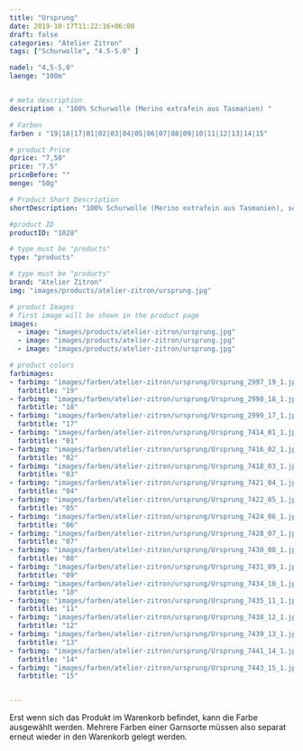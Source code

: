 ```yaml
---
title: "Ursprung"
date: 2019-10-17T11:22:16+06:00
draft: false
categories: "Atelier Zitron"
tags: ["Schurwolle", "4.5-5.0" ]	

nadel: "4,5-5,0" 
laenge: "100m"	


# meta description
description : "100% Schurwolle (Merino extrafein aus Tasmanien) "

# Farben
farben : "19|18|17|01|02|03|04|05|06|07|08|09|10|11|12|13|14|15"

# product Price
dprice: "7,50"
price: "7.5"
priceBefore: ""
menge: "50g"

# Product Short Description
shortDescription: "100% Schurwolle (Merino extrafein aus Tasmanien), sehr weiches Garn für alle Herbst- und Winteraccessoires..."

#product ID
productID: "1028"

# type must be "products"
type: "products"

# type must be "products"
brand: "Atelier Zitron"
img: "images/products/atelier-zitron/ursprung.jpg"   

# product Images
# first image will be shown in the product page
images:
  - image: "images/products/atelier-zitron/ursprung.jpg"
  - image: "images/products/atelier-zitron/ursprung.jpg"
  - image: "images/products/atelier-zitron/ursprung.jpg"

# product colors
farbimages:
- farbimg: "images/farben/atelier-zitron/ursprung/Ursprung_2997_19_1.jpg"	
  farbtitle: "19"
- farbimg: "images/farben/atelier-zitron/ursprung/Ursprung_2998_18_1.jpg"	
  farbtitle: "18"
- farbimg: "images/farben/atelier-zitron/ursprung/Ursprung_2999_17_1.jpg"	
  farbtitle: "17"
- farbimg: "images/farben/atelier-zitron/ursprung/Ursprung_7414_01_1.jpg"	
  farbtitle: "01"
- farbimg: "images/farben/atelier-zitron/ursprung/Ursprung_7416_02_1.jpg"	
  farbtitle: "02"
- farbimg: "images/farben/atelier-zitron/ursprung/Ursprung_7418_03_1.jpg"	
  farbtitle: "03"
- farbimg: "images/farben/atelier-zitron/ursprung/Ursprung_7421_04_1.jpg"	
  farbtitle: "04"
- farbimg: "images/farben/atelier-zitron/ursprung/Ursprung_7422_05_1.jpg"	
  farbtitle: "05"
- farbimg: "images/farben/atelier-zitron/ursprung/Ursprung_7424_06_1.jpg"	
  farbtitle: "06"
- farbimg: "images/farben/atelier-zitron/ursprung/Ursprung_7428_07_1.jpg"	
  farbtitle: "07"
- farbimg: "images/farben/atelier-zitron/ursprung/Ursprung_7430_08_1.jpg"	
  farbtitle: "08"
- farbimg: "images/farben/atelier-zitron/ursprung/Ursprung_7431_09_1.jpg"	
  farbtitle: "09"
- farbimg: "images/farben/atelier-zitron/ursprung/Ursprung_7434_10_1.jpg"	
  farbtitle: "10"
- farbimg: "images/farben/atelier-zitron/ursprung/Ursprung_7435_11_1.jpg"	
  farbtitle: "11"
- farbimg: "images/farben/atelier-zitron/ursprung/Ursprung_7438_12_1.jpg"	
  farbtitle: "12"
- farbimg: "images/farben/atelier-zitron/ursprung/Ursprung_7439_13_1.jpg"	
  farbtitle: "13"
- farbimg: "images/farben/atelier-zitron/ursprung/Ursprung_7441_14_1.jpg"	
  farbtitle: "14"
- farbimg: "images/farben/atelier-zitron/ursprung/Ursprung_7443_15_1.jpg"	
  farbtitle: "15"


---
```


Erst wenn sich das Produkt im Warenkorb befindet, kann die Farbe ausgewählt werden.
Mehrere Farben einer Garnsorte müssen also separat erneut wieder in den Warenkorb gelegt werden.
